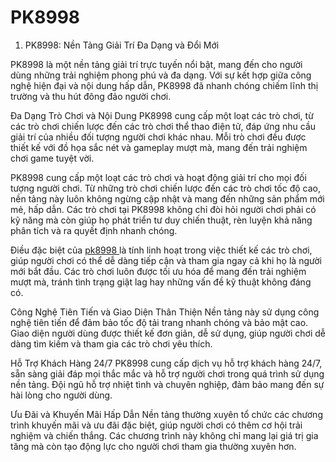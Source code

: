# PK8998
1. PK8998: Nền Tảng Giải Trí Đa Dạng và Đổi Mới

PK8998 là một nền tảng giải trí trực tuyến nổi bật, mang đến cho người dùng những trải nghiệm phong phú và đa dạng. Với sự kết hợp giữa công nghệ hiện đại và nội dung hấp dẫn, PK8998 đã nhanh chóng chiếm lĩnh thị trường và thu hút đông đảo người chơi.​

Đa Dạng Trò Chơi và Nội Dung
PK8998 cung cấp một loạt các trò chơi, từ các trò chơi chiến lược đến các trò chơi thể thao điện tử, đáp ứng nhu cầu giải trí của nhiều đối tượng người chơi khác nhau. Mỗi trò chơi đều được thiết kế với đồ họa sắc nét và gameplay mượt mà, mang đến trải nghiệm chơi game tuyệt vời.​

PK8998 cung cấp một loạt các trò chơi và hoạt động giải trí cho mọi đối tượng người chơi. Từ những trò chơi chiến lược đến các trò chơi tốc độ cao, nền tảng này luôn không ngừng cập nhật và mang đến những sản phẩm mới mẻ, hấp dẫn. Các trò chơi tại PK8998 không chỉ đòi hỏi người chơi phải có kỹ năng mà còn giúp họ phát triển tư duy chiến thuật, rèn luyện khả năng phân tích và ra quyết định nhanh chóng.

Điều đặc biệt của <a href=https://pk8998-vn.com> pk8998 </a>
  là tính linh hoạt trong việc thiết kế các trò chơi, giúp người chơi có thể dễ dàng tiếp cận và tham gia ngay cả khi họ là người mới bắt đầu. Các trò chơi luôn được tối ưu hóa để mang đến trải nghiệm mượt mà, tránh tình trạng giật lag hay những vấn đề kỹ thuật không đáng có.

Công Nghệ Tiên Tiến và Giao Diện Thân Thiện
Nền tảng này sử dụng công nghệ tiên tiến để đảm bảo tốc độ tải trang nhanh chóng và bảo mật cao. Giao diện người dùng được thiết kế đơn giản, dễ sử dụng, giúp người chơi dễ dàng tìm kiếm và tham gia các trò chơi yêu thích.​

Hỗ Trợ Khách Hàng 24/7
PK8998 cung cấp dịch vụ hỗ trợ khách hàng 24/7, sẵn sàng giải đáp mọi thắc mắc và hỗ trợ người chơi trong quá trình sử dụng nền tảng. Đội ngũ hỗ trợ nhiệt tình và chuyên nghiệp, đảm bảo mang đến sự hài lòng cho người dùng.​

Ưu Đãi và Khuyến Mãi Hấp Dẫn
Nền tảng thường xuyên tổ chức các chương trình khuyến mãi và ưu đãi đặc biệt, giúp người chơi có thêm cơ hội trải nghiệm và chiến thắng. Các chương trình này không chỉ mang lại giá trị gia tăng mà còn tạo động lực cho người chơi tham gia thường xuyên hơn.​

